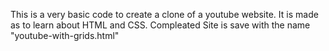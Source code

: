 This is a very basic code to create a clone of a youtube website.
It is made as to learn about HTML and CSS.
Compleated Site is save with the name "youtube-with-grids.html"
